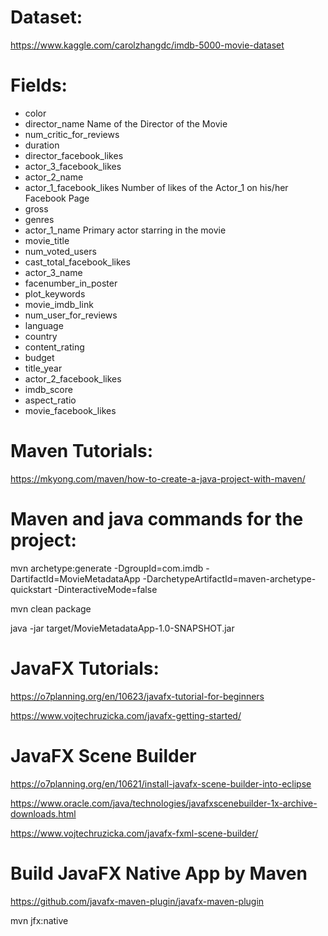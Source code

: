 # Dataset:
https://www.kaggle.com/carolzhangdc/imdb-5000-movie-dataset

# Fields:
- color
- director_name	Name of the Director of the Movie
- num_critic_for_reviews
- duration
- director_facebook_likes
- actor_3_facebook_likes
- actor_2_name
- actor_1_facebook_likes	Number of likes of the Actor_1 on his/her Facebook Page
- gross
- genres
- actor_1_name	Primary actor starring in the movie
- movie_title
- num_voted_users
- cast_total_facebook_likes
- actor_3_name
- facenumber_in_poster
- plot_keywords
- movie_imdb_link
- num_user_for_reviews
- language
- country
- content_rating
- budget
- title_year
- actor_2_facebook_likes
- imdb_score
- aspect_ratio
- movie_facebook_likes

# Maven Tutorials:
https://mkyong.com/maven/how-to-create-a-java-project-with-maven/

# Maven and java commands for the project:
mvn archetype:generate -DgroupId=com.imdb -DartifactId=MovieMetadataApp -DarchetypeArtifactId=maven-archetype-quickstart -DinteractiveMode=false

mvn clean package

java -jar target/MovieMetadataApp-1.0-SNAPSHOT.jar

# JavaFX Tutorials:
https://o7planning.org/en/10623/javafx-tutorial-for-beginners

https://www.vojtechruzicka.com/javafx-getting-started/

# JavaFX Scene Builder
https://o7planning.org/en/10621/install-javafx-scene-builder-into-eclipse

https://www.oracle.com/java/technologies/javafxscenebuilder-1x-archive-downloads.html

https://www.vojtechruzicka.com/javafx-fxml-scene-builder/

# Build JavaFX Native App by Maven
https://github.com/javafx-maven-plugin/javafx-maven-plugin

mvn jfx:native

